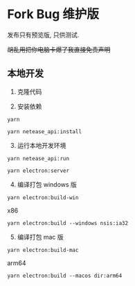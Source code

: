 # Fork Bug 维护版

发布只有预览版, 只供测试.

<del>
胡乱用把你电脑卡爆了我直接免责声明
</del>

## 本地开发

1. 克隆代码

2. 安装依赖

```shell
yarn

yarn netease_api:install
```

3. 运行本地开发环境

```shell
yarn netease_api:run

yarn electron:server
```

4. 编译打包 windows 版

```shell
yarn electron:build-win
```

x86

```shell
yarn electron:build --windows nsis:ia32
```

5. 编译打包 mac 版

```shell
yarn electron:build-mac
```

arm64

```shell
yarn electron:build --macos dir:arm64
```
